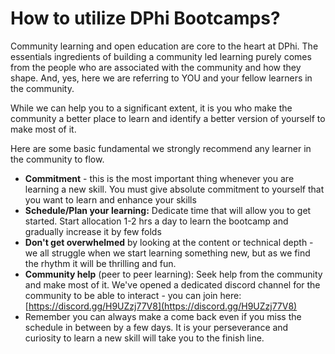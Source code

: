 # How to utilize DPhi Bootcamps?

Community learning and open education are core to the heart at DPhi. The essentials ingredients of building a community led learning purely comes from the people who are associated with the community and how they shape. And, yes, here we are referring to YOU and your fellow learners in the community.

While we can help you to a significant extent, it is you who make the community a better place to learn and identify a better version of yourself to make most of it.

Here are some basic fundamental we strongly recommend any learner in the community to flow.

* **Commitment** - this is the most important thing whenever you are learning a new skill. You must give absolute commitment to yourself that you want to learn and enhance your skills
* **Schedule/Plan your learning:** Dedicate time that will allow you to get started. Start allocation 1-2 hrs a day to learn the bootcamp and gradually increase it by few folds
* **Don't get overwhelmed** by looking at the content or technical depth - we all struggle when we start learning something new, but as we find the rhythm it will be thrilling and fun.&#x20;
* **Community help** (peer to peer learning): Seek help from the community and make most of it. We've opened a dedicated discord channel for the community to be able to interact - you can join here: [https://discord.gg/H9UZzj77V8](https://discord.gg/H9UZzj77V8) &#x20;
* Remember you can always make a come back even if you miss the schedule in between by a few days. It is your perseverance and curiosity to learn a new skill will take you to the finish line.

